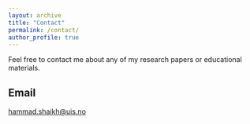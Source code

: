 ```yaml
---
layout: archive
title: "Contact"
permalink: /contact/
author_profile: true
---
```


Feel free to contact me about any of my research papers or educational materials.

Email
---
<hammad.shaikh@uis.no>



